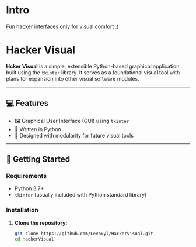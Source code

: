 # Intro
Fun hacker interfaces only for visual comfort :)

# Hacker Visual

**Hcker Visual** is a simple, extensible Python-based graphical application built using the `tkinter` library. It serves as a foundational visual tool with plans for expansion into other visual software modules.

---

## 💻 Features

- 🖼️ Graphical User Interface (GUI) using `tkinter`
- 🐍 Written in Python
- 🔧 Designed with modularity for future visual tools

---

## 🚀 Getting Started

### Requirements

- Python 3.7+
- `tkinter` (usually included with Python standard library)

### Installation

1. **Clone the repository:**

   ```bash
   git clone https://github.com/Levoxyl/HackerVisual.git
   cd HackerVisual
